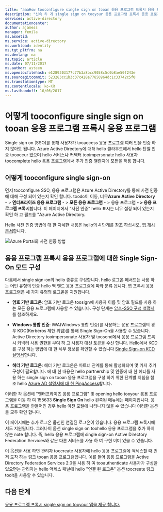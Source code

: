 ```yaml
---
title: "aaaHow tooconfigure single sign on tooan 응용 프로그램 프록시 응용 프로그램 | Microsoft Docs"
description: "신속 하 게 single sign on tooyour 응용 프로그램 프록시 응용 프로그램을 구성 하는 방법"
services: active-directory
documentationcenter: 
author: ajamess
manager: femila
ms.assetid: 
ms.service: active-directory
ms.workload: identity
ms.tgt_pltfrm: na
ms.devlang: na
ms.topic: article
ms.date: 07/11/2017
ms.author: asteen
ms.openlocfilehash: e1289203177c77b3a8bcc9058c5c0b8ae50f243e
ms.sourcegitcommit: 523283cc1b3c37c428e77850964dc1c33742c5f0
ms.translationtype: MT
ms.contentlocale: ko-KR
ms.lasthandoff: 10/06/2017
---
```

# <a name="how-tooconfigure-single-sign-on-tooan-application-proxy-application"></a>어떻게 tooconfigure single sign on tooan 응용 프로그램 프록시 응용 프로그램

Single sign on (SSO)를 통해 사용자가 tooaccess 응용 프로그램 여러 번을 인증 하지 않아도 됩니다. Azure Active Directory에 대해 hello 클라우드에서 hello 단일 인증 toooccur 있으며 hello 서비스나 커넥터 tooimpersonate hello 사용자 toocomplete hello 응용 프로그램에서 추가 인증 챌린지에 모든을 허용 합니다.

## <a name="how-tooconfigure-single-sign-on"></a>어떻게 tooconfigure single sign-on
먼저 tooconfigure SSO, 응용 프로그램은 Azure Active Directory를 통해 사전 인증에 대해 구성 되어 있는지 확인 합니다. toodo이 이동, 너무**Azure Active Directory**  - &gt; **엔터프라이즈 응용 프로그램**  - &gt; **모든 응용 프로그램**  - &gt; 응용 프로그램  **- &gt; 응용 프로그램 프록시**합니다. 이 페이지에서 "사전 인증" hello 표시는 너무 설정 되어 있는지 확인 하 고 필드를 "Azure Active Directory. 

Hello 사전 인증 방법에 대 한 자세한 내용은 hello의 4 단계를 참조 하십시오. [앱 게시 문서](https://docs.microsoft.com/azure/active-directory/application-proxy-publish-azure-portal)합니다.

   ![Azure Portal의 사전 인증 방법](./media/application-proxy-config-sso-how-to/app-proxy.png)

## <a name="configuring-single-sign-on-modes-for-application-proxy-applications"></a>응용 프로그램 프록시 응용 프로그램에 대한 Single Sign-On 모드 구성
다음에서 single sign-on의 hello 종류로 구성합니다. hello 로그온 메서드는 사용 하는 어떤 유형의 인증 hello 백 엔드 응용 프로그램에 따라 분류 됩니다. 앱 프록시 응용 프로그램은 세 가지 유형의 로그온을 지원합니다.

-   **암호 기반 로그온**: 암호 기반 로그온 toosign에 사용자 이름 및 암호 필드를 사용 하는 모든 응용 프로그램에 사용할 수 있습니다. 구성 단계는 [암호-SSO 구성 설명서](https://docs.microsoft.com/azure/active-directory/active-directory-enterprise-apps-whats-new-azure-portal#bring-your-own-password-sso-applications)를 참조하세요.

-   **Windows 통합 인증**: IWA(Windows 통합 인증)를 사용하는 응용 프로그램의 경우 KDC(Kerberos 제한 위임)를 통해 Single Sign-On을 사용할 수 있습니다. Active Directory tooimpersonate 사용자 및 toosend에서 응용 프로그램 프록시 커넥터 사용 권한을 부여 하 고 사용자 대신 토큰을 수신 합니다. Hello에서 KCD를 구성 하는 방법에 대 한 세부 정보를 확인할 수 있습니다 [Single Sign-on KCD 설명서](https://docs.microsoft.com/azure/active-directory/active-directory-application-proxy-sso-using-kcd)합니다.

-   **헤더 기반 로그온**: 헤더 기반 로그온은 파트너 관계를 통해 활성화되며 몇 가지 추가 구성이 필요합니다. 에 대 한 내용은 hello partnership 및 인증에 대 한 헤더를 사용 하는 single sign on tooan 응용 프로그램을 구성 하기 위한 단계별 지침을 참조 hello [Azure AD 설명서에 대 한 PingAccess](https://docs.microsoft.com/azure/active-directory/application-proxy-ping-access)합니다.

이러한 각 옵션에 "엔터프라이즈 응용 프로그램" 및 opening hello tooyour 응용 프로그램을 이동 하 여 155633 **Single Sign On** hello 왼쪽된 메뉴에는 페이지입니다. 응용 프로그램을 만들어진 경우 hello 이전 포털에 나타나지 않을 수 있습니다 이러한 옵션을 모두 확인 합니다.

이 페이지에는 추가 로그온 옵션인 연결된 로그온이 있습니다. 응용 프로그램 프록시에서도 지원됩니다. 그러나이 옵션 single sign on toohello 응용 프로그램을 추가 하지 않는 note 합니다. 즉, hello 응용 프로그램에 single sign-on Active Directory Federation Services와 같은 다른 서비스를 사용 하 여 구현 이미 있을 수 있습니다. 

이 옵션을 사용 하면 관리자 toocreate 사용자에 hello 응용 프로그램에 액세스할 때 먼저 도착 하는 링크 tooan 응용 프로그램입니다. 예를 들어 응용 프로그램을 Active Directory Federation Services 2.0을 사용 하 여 tooauthenticate 사용자가 구성을 있으면는 관리자는 hello 액세스 패널에 hello "연결 된 로그온" 옵션 toocreate 링크 tooit을 사용할 수 있습니다.

## <a name="next-steps"></a>다음 단계
[응용 프로그램 프록시 single sign on tooyour 앱을 제공 합니다.](active-directory-application-proxy-sso-using-kcd.md)
